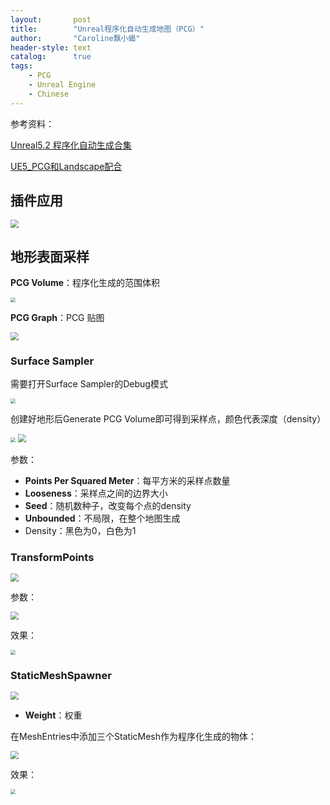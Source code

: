 ```yaml
---
layout:       post
title:        "Unreal程序化自动生成地图（PCG）"
author:       "Caroline飘小蝎"
header-style: text
catalog:      true
tags:
    - PCG
    - Unreal Engine
    - Chinese
---
```


参考资料：

[Unreal5.2 程序化自动生成合集](https://space.bilibili.com/355571550/channel/collectiondetail?sid=1331617)

[UE5_PCG和Landscape配合](https://www.bilibili.com/video/BV1Hk4y137Y6/?spm_id_from=333.337.search-card.all.click)

## 插件应用

<img src="\assets\Unreal\PCG\P1\1.png" style="zoom:80%;" />



## 地形表面采样

**PCG Volume**：程序化生成的范围体积

<img src="\assets\Unreal\PCG\P1\2.png" style="zoom:50%;" />

**PCG Graph**：PCG 贴图

<img src="\assets\Unreal\PCG\P1\3.png" style="zoom:80%;" />

### Surface Sampler

需要打开Surface Sampler的Debug模式

<img src="\assets\Unreal\PCG\P1\4.png" style="zoom:50%;" />

创建好地形后Generate PCG Volume即可得到采样点，颜色代表深度（density）

<img src="\assets\Unreal\PCG\P1\5.png" style="zoom:50%;" />

<img src="\assets\Unreal\PCG\P1\6.png" style="zoom:80%;" />

参数：

- **Points Per Squared Meter**：每平方米的采样点数量
- **Looseness**：采样点之间的边界大小
- **Seed**：随机数种子，改变每个点的density
- **Unbounded**：不局限，在整个地图生成
- Density：黑色为0，白色为1

### TransformPoints

<img src="\assets\Unreal\PCG\P1\7.png" style="zoom:80%;" />

参数：

<img src="\assets\Unreal\PCG\P1\8.png" style="zoom:80%;" />

效果：

<img src="\assets\Unreal\PCG\P1\9.png" style="zoom:50%;" />

### StaticMeshSpawner

<img src="\assets\Unreal\PCG\P1\10.png" style="zoom:80%;" />

- **Weight**：权重

在MeshEntries中添加三个StaticMesh作为程序化生成的物体：

<img src="\assets\Unreal\PCG\P1\11.png" style="zoom:80%;" />

效果：

<img src="\assets\Unreal\PCG\P1\12.png" style="zoom:50%;" />
